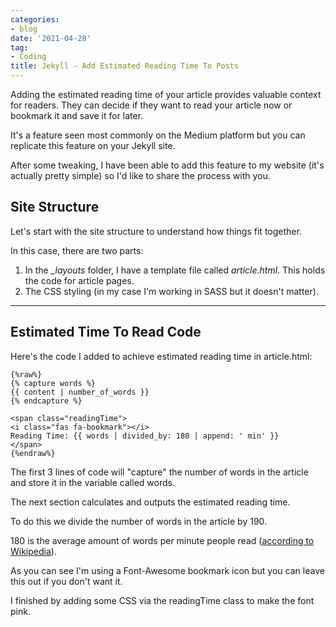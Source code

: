 ```yaml
---
categories:
- blog
date: '2021-04-28'
tag:
- Coding
title: Jekyll - Add Estimated Reading Time To Posts
---
```


Adding the estimated reading time of your article provides valuable context for readers. They can decide if they want to read your article now or bookmark it and save it for later.

It's a feature seen most commonly on the Medium platform but you can replicate this feature on your Jekyll site.

After some tweaking, I have been able to add this feature to my website (it's actually pretty simple) so I'd like to share the process with you.

## Site Structure

Let's start with the site structure to understand how things fit together.

In this case, there are two parts:

1. In the *_layouts* folder, I have a template file called *article.html*. This holds the code for article pages.
2. The CSS styling (in my case I'm working in SASS but it doesn't matter).

---

## Estimated Time To Read Code

Here's the code I added to achieve estimated reading time in article.html:

```
{%raw%}
{% capture words %}
{{ content | number_of_words }}
{% endcapture %}
        
<span class="readingTime">
<i class="fas fa-bookmark"></i> 
Reading Time: {{ words | divided_by: 180 | append: ' min' }}
</span>
{%endraw%}       
```

The first 3 lines of code will "capture" the number of words in the article and store it in the variable called words.

The next section calculates and outputs the estimated reading time.

To do this we divide the number of words in the article by 190. 

180 is the average amount of words per minute people read ([according to Wikipedia](https://en.wikipedia.org/wiki/Words_per_minute)).

As you can see I'm using a Font-Awesome bookmark icon but you can leave this out if you don't want it.

I finished by adding some CSS via the readingTime class to make the font pink.